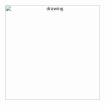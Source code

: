 <div align="center">
<img src="https://cdn.dribbble.com/users/452800/screenshots/2423898/media/55046da0c01fa30741b4c9c5623bad09.gif" alt="drawing" width="300"/>
<div/>
